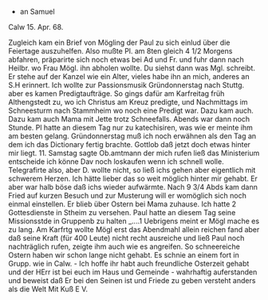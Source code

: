 + an Samuel

 Calw 15. Apr. 68.

Zugleich kam ein Brief von Mögling der Paul zu sich einlud über die Feiertage auszuhelfen. Also mußte Pl. am 8ten gleich 4 1/2 Morgens abfahren, präparirte sich noch etwas bei Ad und Fr. und fuhr dann nach Heilbr. wo Frau Mögl. ihn abholen wollte. Du siehst dann was Mgl. schreibt. Er stehe auf der Kanzel wie ein Alter, vieles habe ihn an mich, anderes an S.H erinnert. Ich wollte zur Passionsmusik Gründonnerstag nach Stuttg. aber es kamen Predigtaufträge. So gings dafür am Karfreitag früh Althengstedt zu, wo ich Christus am Kreuz predigte, und Nachmittags im Schneesturm nach Stammheim wo noch eine Predigt war. Dazu kam auch. Dazu kam auch Mama mit Jette trotz Schneefalls. Abends war dann noch Stunde. Pl hatte an diesem Tag nur zu katechisiren, was wie er meinte ihm am besten gelang. Gründonnerstag muß ich noch erwähnen als den Tag an dem ich das Dictionary fertig brachte. Gottlob daß jetzt doch etwas hinter mir liegt. 11. Samstag sagte Ob.amtmann der mich rufen ließ das Ministerium entscheide ich könne Dav noch loskaufen wenn ich schnell wolle. Telegrafirte also, aber D. wollte nicht, so ließ ichs gehen aber eigentlich mit schwerem Herzen. Ich hätte lieber das so weit möglich hinter mir gehabt. Er aber war halb böse daß ichs wieder aufwärmte. Nach 9 3/4 Abds kam dann Fried auf kurzen Besuch und zur Musterung will er womöglich sich noch einmal einstellen. Er blieb über Ostern bei Mama zuhause. Ich hatte 2 Gottesdienste in Stheim zu versehen. Paul hatte an diesem <nachm> Tag seine Missionsstde in Gruppenb zu halten _....1 Uebrigens meint er Mögl mache es zu lang. Am Karfrtg wollte Mögl erst das Abendmahl allein reichen fand aber daß seine Kraft (für 400 Leute) nicht recht ausreiche und ließ Paul noch nachträglich rufen, zeigte ihm auch wie es angreifen. So schneereiche Ostern haben wir schon lange nicht gehabt. Es schnie an einem fort in Grupp. wie in Calw. - Ich hoffe ihr habt auch freundliche Osterzeit gehabt und der HErr ist bei euch im Haus und Gemeinde - wahrhaftig auferstanden und beweist daß Er bei den Seinen ist und Friede zu geben versteht anders als die Welt
 Mit Kuß E V.
